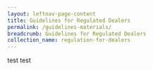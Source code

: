 ```yaml
---
layout: leftnav-page-content
title: Guidelines for Regulated Dealers
permalink: /guidelines-materials/
breadcrumb: Guidelines for Regulated Dealers
collection_name: regulation-for-dealers
---
```

test test
